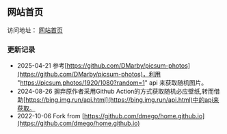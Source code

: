 ## 网站首页
访问地址： [网站首页](https://sheensong.top)

### 更新记录

- 2025-04-21 参考[https://github.com/DMarby/picsum-photos](https://github.com/DMarby/picsum-photos)，利用 "https://picsum.photos/1920/1080?random=1" api 来获取随机图片。
- 2024-08-26 摒弃原作者采用Github Action的方式获取随机必应壁纸,转而借助[https://bing.img.run/api.html](https://bing.img.run/api.html)中的api来获取。
- 2022-10-06 Fork from [https://github.com/dmego/home.github.io](https://github.com/dmego/home.github.io)
